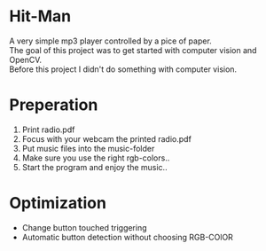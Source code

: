 # Hit-Man
A very simple mp3 player controlled by a pice of paper.  
The goal of this project was to get started with computer vision and OpenCV.  
Before this project I didn't do something with computer vision.

# Preperation
<ol>
<li>Print radio.pdf</li>
<li>Focus with your webcam the printed radio.pdf</li>
<li>Put music files into the music-folder</li>
<li>Make sure you use the right rgb-colors..</li>
<li>Start the program and enjoy the music..</li>
</ol>

# Optimization
+ Change button touched triggering
+ Automatic button detection without choosing RGB-COlOR
